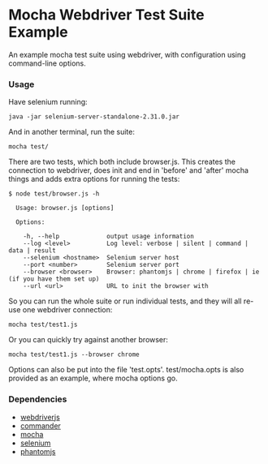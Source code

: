 Mocha Webdriver Test Suite Example
==================================

An example mocha test suite using webdriver, with configuration using command-line options.

### Usage

Have selenium running:
```shell
java -jar selenium-server-standalone-2.31.0.jar
```

And in another terminal, run the suite:
```shell
mocha test/
```

There are two tests, which both include browser.js. This creates the connection to webdriver, does init and end in 'before' and 'after' mocha things and adds extra options for running the tests:
```shell
$ node test/browser.js -h

  Usage: browser.js [options]

  Options:

    -h, --help             output usage information
    --log <level>          Log level: verbose | silent | command | data | result
    --selenium <hostname>  Selenium server host
    --port <number>        Selenium server port
    --browser <browser>    Browser: phantomjs | chrome | firefox | ie (if you have them set up)
    --url <url>            URL to init the browser with
```

So you can run the whole suite or run individual tests, and they will all re-use one webdriver connection:
```shell
mocha test/test1.js
```
Or you can quickly try against another browser:
```shell
mocha test/test1.js --browser chrome
```

Options can also be put into the file 'test.opts'. test/mocha.opts is also provided as an example, where mocha options go.

### Dependencies

+    [webdriverjs](https://github.com/camme/webdriverjs)
+    [commander](http://visionmedia.github.io/commander.js/)
+    [mocha](http://mochajs.org/)
+    [selenium](http://docs.seleniumhq.org/)
+    [phantomjs](http://phantomjs.org/)
